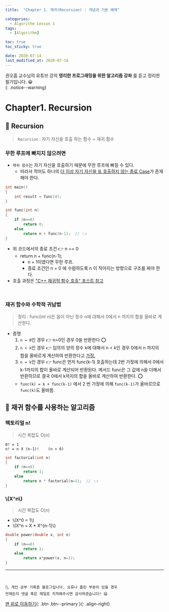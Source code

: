 ```yaml
---
title:  "Chapter 1. 재귀(Recursion) : 개념과 기본 예제" 

categories:
  - Algorithm Lesson 1
tags:
  - [Algorithm]

toc: true
toc_sticky: true

date: 2020-07-14
last_modified_at: 2020-07-14
---
```


권오흠 교수님의 유튜브 강의 **영리한 프로그래밍을 위한 알고리즘 강좌** 를 듣고 정리한 필기입니다. 😀  
{: .notice--warning}

# Chapter1. Recursion

## 🔔 Recursion

> `Recursion` : 자기 자신을 호출 하는 함수 = 재귀 함수

### 무한 루프에 빠지지 않으려면

- `재귀 함수`는 자기 자신을 호출하기 때문에 무한 루프에 빠질 수 있다.
  - 따라서 적어도 하나의 <u>더 이상 자기 자신을 또 호출하지 않는 종료 Case</u>가 존재해야 한다. 

```cpp
int main() 
{
    int result = func(4);
}

int func(int n) 
{
    if (n==0)
        return 0;
    else
        return n + func(n-1);  // 👈
}
```

- 위 코드에서의 종료 조건 👉 n == 0
  - return n + func(n-1);
    - n + 1이였다면 무한 루프.
    - 종료 조건인 n = 0 에 수렴하도록 n 이 작아지는 방향으로 구조를 짜야 한다.
- 호출 과정은 ["C++ 재귀적 함수 호출" 포스트 참고](https://ansohxxn.github.io/cpp/chapter7-10/)

<br>

### 재귀 함수와 수학적 귀납법

> 정리 :  func(int n)은 음이 아닌 정수 n에 대해서 0에서 n
까지의 합을 올바로 계산한다.

- 증명
  1. `n = 0`인 경우 👉 n=0인 경우 0을 반환한다 ⭕
  2. `n < k`인 경우 👉 임의의 양의 정수 k에 대해서 n < k인 경우 0에서 n 까지의 합을 올바르게 계산하여 반환한다고 <u>가정.</u>
  3. `n = k`인 경우 👉 func은 먼저 func(k-1) 호출하는데 2번 가정에 의해서 0에서 k-1까지의 합이 올바로 계산되어 반환된다. 메서드 func은 그 값에 n을 더해서 반환하므로 결국 0에서 k까지의 합을 올바로 계산하여 반환한다. ⭕
    - `func(k) = k + func(k-1)` 에서 2 번 가정에 의해 `func(k-1)`가 올바르므로 `func(k)`도 올바름.

## 🔔 재귀 함수를 사용하는 알고리즘

### 팩토리얼 n!

> 시간 복잡도 O(n)

```
0! = 1
n! = n X (n-1)!    (n > 0)
```
```cpp
int factorial(int n)
{
    if (n==0)
        return 1;
    else
        return n * factorial(n–1);  // 👈
}
```

### \\(X^n\\)

> 시간 복잡도 O(n)


- \\(X^0 = 1\\)
- \\(X^n = X * X^{n-1}\\)

```cpp
double power(double x, int n) 
{
    if (n==0)
        return 1;
    else
        return x*power(x, n–1);
}
```

***
<br>

    🌜 개인 공부 기록용 블로그입니다. 오류나 틀린 부분이 있을 경우 
    언제든지 댓글 혹은 메일로 지적해주시면 감사하겠습니다! 😄

[맨 위로 이동하기](#){: .btn .btn--primary }{: .align-right}